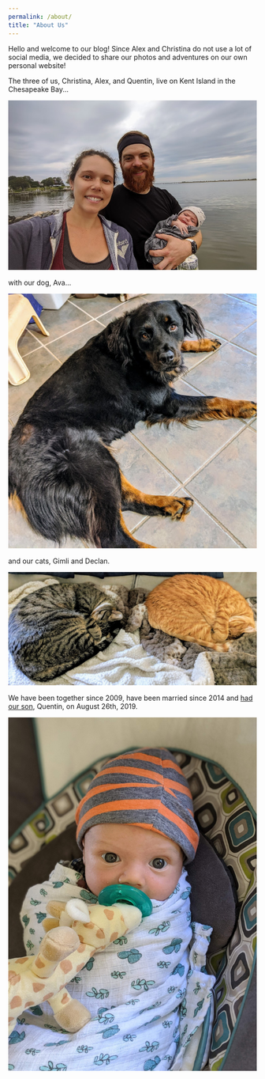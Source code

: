 ```yaml
---
permalink: /about/
title: "About Us"
---
```


Hello and welcome to our blog! Since Alex and Christina do not use a lot of social media, we decided to share our photos and adventures on our own personal website!

The three of us, Christina, Alex, and Quentin, live on Kent Island in the Chesapeake Bay...

![On our morning walk](/assets/images/family-at-the-dock.jpg)

with our dog, Ava...

![Ava at Carol's house](/assets/images/ava-floor.jpg)

and our cats, Gimli and Declan.

![Mirror cats](/assets/images/gimli-declan.jpg)

We have been together since 2009, have been married since 2014 and [had our son](https://www.mccoybowman.com/blog/a-wild-quentin-appears/), Quentin, on August 26th, 2019.

![Cutie patootie](/assets/images/Q_about.jpg)
